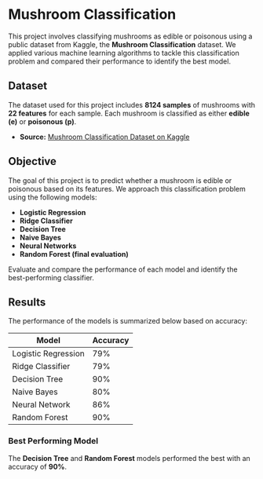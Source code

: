 # Mushroom Classification 

This project involves classifying mushrooms as edible or poisonous using a public dataset from Kaggle, the **Mushroom Classification** dataset. We applied various machine learning algorithms to tackle this classification problem and compared their performance to identify the best model.

## Dataset

The dataset used for this project includes **8124 samples** of mushrooms with **22 features** for each sample. Each mushroom is classified as either **edible (e)** or **poisonous (p)**.

- **Source:** [Mushroom Classification Dataset on Kaggle](https://www.kaggle.com/uciml/mushroom-classification)

## Objective

The goal of this project is to predict whether a mushroom is edible or poisonous based on its features. We approach this classification problem using the following models:
- **Logistic Regression**
- **Ridge Classifier**
- **Decision Tree**
- **Naive Bayes**
- **Neural Networks**
- **Random Forest (final evaluation)**

Evaluate and compare the performance of each model and identify the best-performing classifier.


## Results

The performance of the models is summarized below based on accuracy:

| **Model**              | **Accuracy** |
|------------------------|--------------|
| Logistic Regression     | 79%          |
| Ridge Classifier        | 79%          |
| Decision Tree           | 90%          |
| Naive Bayes             | 80%          |
| Neural Network          | 86%          |
| Random Forest           | 90%          |

### Best Performing Model

The **Decision Tree** and **Random Forest** models performed the best with an accuracy of **90%**.
